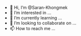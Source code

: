 - 👋 Hi, I’m @Saran-Khongmek
- 👀 I’m interested in ...
- 🌱 I’m currently learning ...
- 💞️ I’m looking to collaborate on ...
- 📫 How to reach me ...

<!---
Saran-Khongmek/Saran-Khongmek is a ✨ special ✨ repository because its `README.md` (this file) appears on your GitHub profile.
You can click the Preview link to take a look at your changes.
--->

